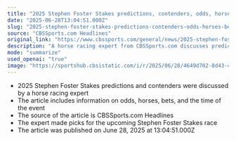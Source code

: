 ```yaml
---
title: "2025 Stephen Foster Stakes predictions, contenders, odds, horses, bets, time: Horse racing expert makes picks"
date: "2025-06-28T13:04:51.000Z"
slug: "2025-stephen-foster-stakes-predictions-contenders-odds-horses-bets-time:-horse-racing-expert-makes-picks"
source: "CBSSports.com Headlines"
original_link: "https://www.cbssports.com/general/news/2025-stephen-foster-stakes-predictions-contenders-odds-horses-bets-time-horse-racing-expert-makes-picks/"
description: "A horse racing expert from CBSSports.com discusses predictions, contenders, odds, and picks for the upcoming 2025 Stephen Foster Stakes race."
mode: "summarize"
used_openai: "true"
image: "https://sportshub.cbsistatic.com/i/r/2025/06/28/4649d702-8d43-482c-9526-33db76cbd967/thumbnail/1200x675/d7da88fd2196c8f7f94ffeb796a00cd5/sierra-leone-horse-racing-getty-images.jpg"
---
```


- 2025 Stephen Foster Stakes predictions and contenders were discussed by a horse racing expert
- The article includes information on odds, horses, bets, and the time of the event
- The source of the article is CBSSports.com Headlines
- The expert made picks for the upcoming Stephen Foster Stakes race
- The article was published on June 28, 2025 at 13:04:51.000Z